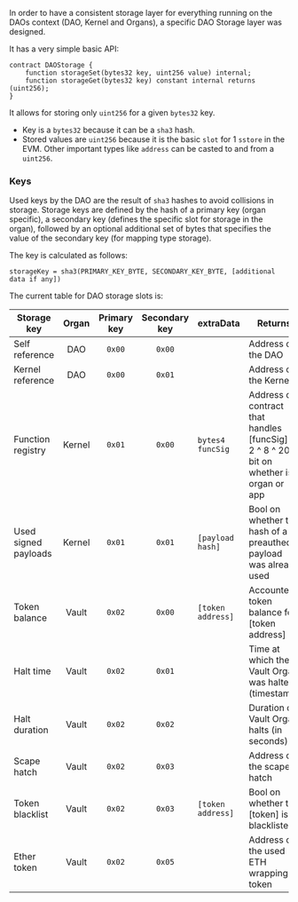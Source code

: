 In order to have a consistent storage layer for everything running on the DAOs context (DAO, Kernel and Organs), a specific DAO Storage layer was designed.

It has a very simple basic API:

```
contract DAOStorage {
    function storageSet(bytes32 key, uint256 value) internal;
    function storageGet(bytes32 key) constant internal returns (uint256);
}
```

It allows for storing only `uint256` for a given `bytes32` key.

- Key is a `bytes32` because it can be a `sha3` hash.
- Stored values are `uint256` because it is the basic `slot` for 1 `sstore` in the EVM. Other important types like `address` can be casted to and from a `uint256`.

### Keys

Used keys by the DAO are the result of `sha3` hashes to avoid collisions in storage. Storage keys are defined by the hash of a primary key (organ specific), a secondary key (defines the specific slot for storage in the organ), followed by an optional additional set of bytes that specifies the value of the secondary key (for mapping type storage).

The key is calculated as follows:

`storageKey = sha3(PRIMARY_KEY_BYTE, SECONDARY_KEY_BYTE, [additional data if any])`

The current table for DAO storage slots is:

| Storage key             |        Organ       | Primary key | Secondary key | extraData       | Returns                                                                                |
|-------------------------|:------------------:|:-----------:|:-------------:|-----------------|----------------------------------------------------------------------------------------|
| Self reference          |         DAO        |     `0x00`    |      `0x00`     |                 | Address of the DAO                                                                     |
| Kernel reference        |         DAO        |     `0x00`    |      `0x01`     |                 | Address of the Kernel                                                                  |
| Function registry       |       Kernel       |     `0x01`    |      `0x00`     | `bytes4 funcSig`  | Address of contract that handles [funcSig] + 2 ^ 8 ^ 20 bit on whether is organ or app |
| Used signed payloads    |       Kernel       |     `0x01`    |      `0x01`     | `[payload hash]`  | Bool on whether the hash of a preauthed payload was already used                       |
| Token balance           |        Vault       |     `0x02`    |      `0x00`     | `[token address]` | Accounted token balance for [token address]                                            |
| Halt time               |        Vault       |     `0x02`    |      `0x01`     |                 | Time at which the Vault Organ was halted (timestamp)                                   |
| Halt duration           |        Vault       |     `0x02`    |      `0x02`     |                 | Duration of Vault Organ halts (in seconds)                                             |
| Scape hatch             |        Vault       |     `0x02`    |      `0x03`     |                 | Address of the scape hatch                                                             |
| Token blacklist         |        Vault       |     `0x02`    |      `0x03`     | `[token address]` | Bool on whether the [token] is blacklisted                                             |
| Ether token             |        Vault       |     `0x02`    |      `0x05`     |                 | Address of the used ETH wrapping token                                                 
